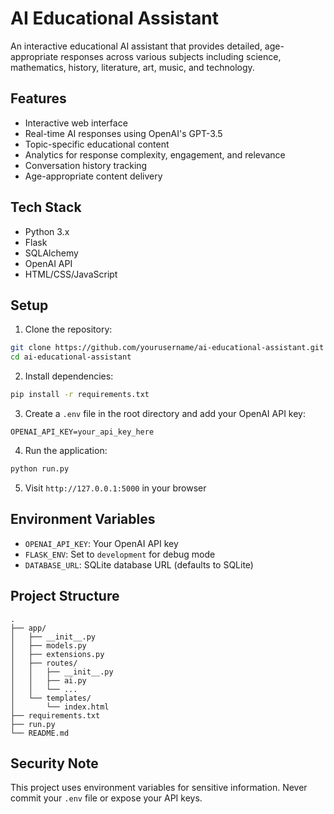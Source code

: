 # AI Educational Assistant

An interactive educational AI assistant that provides detailed, age-appropriate responses across various subjects including science, mathematics, history, literature, art, music, and technology.

## Features

- Interactive web interface
- Real-time AI responses using OpenAI's GPT-3.5
- Topic-specific educational content
- Analytics for response complexity, engagement, and relevance
- Conversation history tracking
- Age-appropriate content delivery

## Tech Stack

- Python 3.x
- Flask
- SQLAlchemy
- OpenAI API
- HTML/CSS/JavaScript

## Setup

1. Clone the repository:
```bash
git clone https://github.com/yourusername/ai-educational-assistant.git
cd ai-educational-assistant
```

2. Install dependencies:
```bash
pip install -r requirements.txt
```

3. Create a `.env` file in the root directory and add your OpenAI API key:
```
OPENAI_API_KEY=your_api_key_here
```

4. Run the application:
```bash
python run.py
```

5. Visit `http://127.0.0.1:5000` in your browser

## Environment Variables

- `OPENAI_API_KEY`: Your OpenAI API key
- `FLASK_ENV`: Set to `development` for debug mode
- `DATABASE_URL`: SQLite database URL (defaults to SQLite)

## Project Structure

```
.
├── app/
│   ├── __init__.py
│   ├── models.py
│   ├── extensions.py
│   ├── routes/
│   │   ├── __init__.py
│   │   ├── ai.py
│   │   └── ...
│   └── templates/
│       └── index.html
├── requirements.txt
├── run.py
└── README.md
```

## Security Note

This project uses environment variables for sensitive information. Never commit your `.env` file or expose your API keys. 